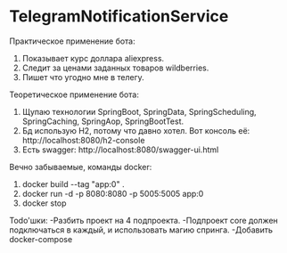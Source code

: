 # TelegramNotificationService

Практическое применение бота:
1. Показывает курс доллара aliexpress.
2. Следит за ценами заданных товаров wildberries.
3. Пишет что угодно мне в телегу.

Теоретическое применение бота:
1. Щупаю технологии SpringBoot, SpringData, SpringScheduling, SpringCaching, SpringAop, SpringBootTest.
2. Бд использую H2, потому что давно хотел. Вот консоль её: http://localhost:8080/h2-console
3. Есть swagger: http://localhost:8080/swagger-ui.html

Вечно забываемые, команды docker:
1. docker build --tag "app:0" .
2. docker run -d -p 8080:8080 -p 5005:5005 app:0
3. docker stop

Todo'шки:
-Разбить проект на 4 подпроекта. 
-Подпроект core должен подключаться в каждый, и использовать магию спринга.
-Добавить docker-compose 